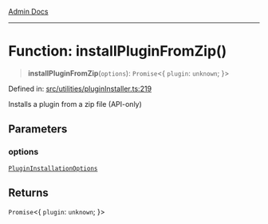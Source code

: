 [Admin Docs](/)

***

# Function: installPluginFromZip()

> **installPluginFromZip**(`options`): `Promise`\<\{ `plugin`: `unknown`; \}\>

Defined in: [src/utilities/pluginInstaller.ts:219](https://github.com/Sourya07/talawa-api/blob/583d62db9438de398bb9012a4a2617e2cb268b08/src/utilities/pluginInstaller.ts#L219)

Installs a plugin from a zip file (API-only)

## Parameters

### options

[`PluginInstallationOptions`](../interfaces/PluginInstallationOptions.md)

## Returns

`Promise`\<\{ `plugin`: `unknown`; \}\>
